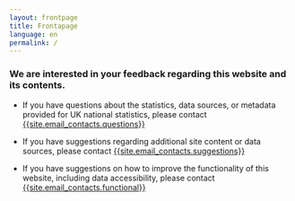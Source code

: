 ```yaml
---
layout: frontpage
title: Frontapage
language: en
permalink: /
---
```

### We are interested in your feedback regarding this website and its contents.


- If you have questions about the statistics, data sources, or metadata provided for UK national statistics, please contact [{{site.email_contacts.questions}}](mailto:{{site.email_contacts.questions}})

- If you have suggestions regarding additional site content or data sources, please contact [{{site.email_contacts.suggestions}}](mailto:{{site.email_contacts.suggestions}})

- If you have suggestions on how to improve the functionality of this website, including data accessibility, please contact [{{site.email_contacts.functional}}](mailto:{{site.email_contacts.functional}})
